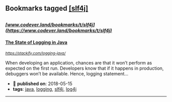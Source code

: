 ## Bookmarks tagged [[slf4j]](https://www.codever.land/search?q=[slf4j])

_<sup><sup>[www.codever.land/bookmarks/t/slf4j](https://www.codever.land/bookmarks/t/slf4j)</sup></sup>_
---
#### [The State of Logging in Java](https://stackify.com/logging-java/)
_<sup>https://stackify.com/logging-java/</sup>_

When developing an application, chances are that it won’t perform as expected on the first run. Developers know that if it happens in production, debuggers won’t be available. Hence, logging statement...
* :calendar: **published on**: 2018-05-15
* **tags**: [java](../tagged/java.md), [logging](../tagged/logging.md), [slf4j](../tagged/slf4j.md), [log4j](../tagged/log4j.md)
---
